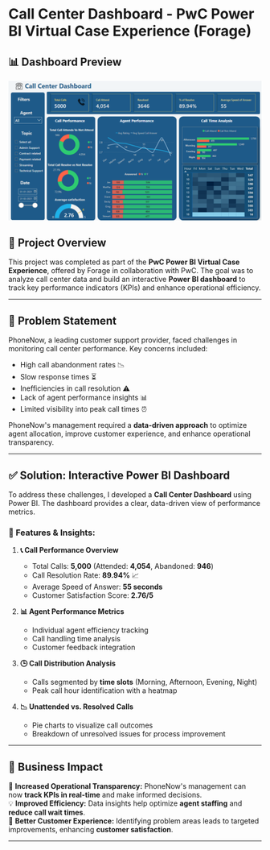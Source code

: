 # Call Center Dashboard - PwC Power BI Virtual Case Experience (Forage)

## 📊 Dashboard Preview

![Call Center](call-center-preview.png)

## 📌 Project Overview

This project was completed as part of the **PwC Power BI Virtual Case Experience**, offered by Forage in collaboration with PwC. The goal was to analyze call center data and build an interactive **Power BI dashboard** to track key performance indicators (KPIs) and enhance operational efficiency.

---

## 🛑 Problem Statement

PhoneNow, a leading customer support provider, faced challenges in monitoring call center performance. Key concerns included:

- High call abandonment rates 📉
- Slow response times ⏳
- Inefficiencies in call resolution ⚠️
- Lack of agent performance insights 📊
- Limited visibility into peak call times ⏰

PhoneNow's management required a **data-driven approach** to optimize agent allocation, improve customer experience, and enhance operational transparency.

---

## ✅ Solution: Interactive Power BI Dashboard

To address these challenges, I developed a **Call Center Dashboard** using Power BI. The dashboard provides a clear, data-driven view of performance metrics.

### 🔹 Features & Insights:

1. **📞 Call Performance Overview**

   - Total Calls: **5,000** (Attended: **4,054**, Abandoned: **946**)
   - Call Resolution Rate: **89.94%** 📈
   - Average Speed of Answer: **55 seconds**
   - Customer Satisfaction Score: **2.76/5**

2. **📊 Agent Performance Metrics**

   - Individual agent efficiency tracking
   - Call handling time analysis
   - Customer feedback integration

3. **🕒 Call Distribution Analysis**

   - Calls segmented by **time slots** (Morning, Afternoon, Evening, Night)
   - Peak call hour identification with a heatmap

4. **📉 Unattended vs. Resolved Calls**
   - Pie charts to visualize call outcomes
   - Breakdown of unresolved issues for process improvement

---

## 🎯 Business Impact

🚀 **Increased Operational Transparency:** PhoneNow's management can now **track KPIs in real-time** and make informed decisions.  
💡 **Improved Efficiency:** Data insights help optimize **agent staffing** and **reduce call wait times**.  
📢 **Better Customer Experience:** Identifying problem areas leads to targeted improvements, enhancing **customer satisfaction**.

---
